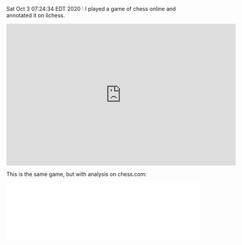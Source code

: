 Sat Oct  3 07:24:34 EDT 2020 : I played a game of chess online and annotated it on lichess.

<iframe width=600 height=371 src="https://lichess.org/study/embed/aQ4BsxZX/5qFpvqOJ#18" frameborder=0></iframe>

This is the same game, but with analysis on chess.com:

<iframe id="7077562" allowtransparency="true" frameborder="0" style="width:100%;border:none;" src="//www.chess.com/emboard?id=7077562"></iframe><script>window.addEventListener("message",e=>{e['data']&&"7077562"===e['data']['id']&&document.getElementById(`${e['data']['id']}`)&&(document.getElementById(`${e['data']['id']}`).style.height=`${e['data']['frameHeight']+30}px`)});</script>